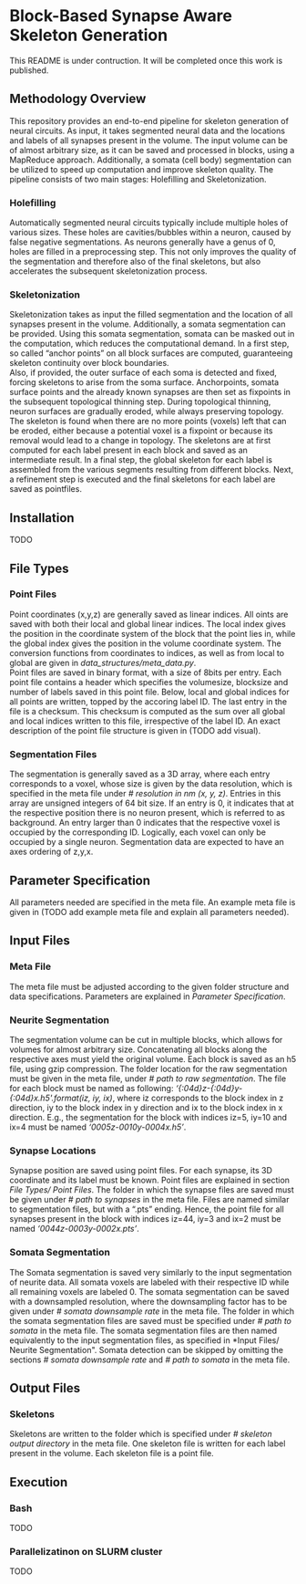 # Block-Based Synapse Aware Skeleton Generation
This README is under contruction. It will be completed once this work is published.
## Methodology Overview
This repository provides an end-to-end pipeline for skeleton generation of neural circuits. As input, it takes segmented neural data and the locations and labels of all synapses present in the volume. The input volume can be of almost arbitrary size, as it can be saved and processed in blocks, using a MapReduce approach. Additionally, a somata (cell body) segmentation can be utilized to speed up computation and improve skeleton quality.
The pipeline consists of two main stages: Holefilling and Skeletonization.
### Holefilling
Automatically segmented neural circuits typically include multiple holes of various sizes. These holes are cavities/bubbles within a neuron, caused by false negative segmentations. As neurons generally have a genus of 0, holes are filled in a preprocessing step. This not only improves the quality of the segmentation and therefore also of the final skeletons, but also accelerates the subsequent skeletonization process.
### Skeletonization
Skeletonization takes as input the filled segmentation and the location of all synapses present in the volume. Additionally, a somata segmentation can be provided. Using this somata segmentation, somata can be masked out in the computation, which reduces the computational demand.  In a first step, so called “anchor points” on all block surfaces are computed, guaranteeing skeleton continuity over block boundaries.   
Also, if provided, the outer surface of each soma is detected and fixed, forcing skeletons to arise from the soma surface.
Anchorpoints, somata surface points and the already known synapses are then set as fixpoints in the subsequent topological thinning step.  During topological thinning, neuron surfaces are gradually eroded, while always preserving topology.    The skeleton is found when there are no more points (voxels) left that can be eroded, either because a potential voxel is a fixpoint or because its removal would lead to a change in topology.  The skeletons are at first computed for each label present in each block and saved as an intermediate result. In a final step, the global skeleton for each label is assembled from the various segments resulting from different blocks. Next, a refinement step is executed and the final skeletons for each label are saved as pointfiles.
## Installation
TODO
## File Types
### Point Files
Point coordinates (x,y,z) are generally saved as linear indices. 
All oints are saved with both their local and global linear indices. The local index gives the position in the coordinate system of the block that the point lies in, while the global index gives the position in the volume coordinate system.
The conversion functions from coordinates to indices, as well as from local to global are given in *data_structures/meta_data.py*.   
Point files are saved in binary format, with a size of 8bits per entry.
Each point file contains a header which specifies the volumesize, blocksize and number of labels saved in this point file.
Below, local and global indices for all points are written, topped by the accoring label ID.
The last entry in the file is a checksum. This checksum is computed as the sum over all global and local indices written to this file, irrespective of the label ID.
An exact description of the point file structure is given in (TODO add visual).
### Segmentation Files
The segmentation is generally saved as a 3D array, where each entry corresponds to a voxel, whose size is given by the data resolution, which is specified in the meta file under *# resolution in nm (x, y, z)*. Entries in this array are unsigned integers of 64 bit size. If an entry is 0, it indicates that at the respective position there is no neuron present, which is referred to as background. An entry larger than 0 indicates that the respective voxel is occupied by the corresponding ID. Logically, each voxel can only be occupied by a single neuron. Segmentation data are expected to have an axes ordering of z,y,x.
## Parameter Specification
All parameters needed are specified in the meta file. An example meta file is given in (TODO add example meta file and explain all parameters needed).
## Input Files
### Meta File
The meta file must be adjusted according to the given folder structure and data specifications. Parameters are explained in *Parameter Specification*.
### Neurite Segmentation
The segmentation volume can be cut in multiple blocks, which allows for volumes for almost arbitrary size. Concatenating all blocks along the respective axes must yield the original volume. Each block is saved as an h5 file, using gzip compression. 
The folder location for the raw segmentation must be given in the meta file, under *# path to raw segmentation*.
The file for each block must be named as following:
*‘{:04d}z-{:04d}y-{:04d}x.h5'.format(iz, iy, ix)*, where iz corresponds to the block index in z direction, iy to the block index in y direction and ix to the block index in x direction.
E.g., the segmentation for the block with indices iz=5, iy=10 and ix=4 must be named *‘0005z-0010y-0004x.h5’*.
### Synapse Locations
Synapse position are saved using point files. For each synapse, its 3D coordinate and its label must be known. Point files are explained in section *File Types/ Point Files*.
The folder in which the synapse files are saved must be given under *# path to synapses* in the meta file.
Files are named similar to segmentation files, but with a “.pts” ending. Hence, the point file for all synapses present in the block with indices iz=44, iy=3 and ix=2 must be named *‘0044z-0003y-0002x.pts’*.
### Somata Segmentation
The Somata segmentation is saved very similarly to the input segmentation of neurite data. All somata voxels are labeled with their respective ID while all remaining voxels are labeled 0. The somata segmentation can be saved with a downsampled resolution, where the downsampling factor has to be given under *# somata downsample rate* in the meta file. The folder in which the somata segmentation files are saved must be specified under *# path to somata* in the meta file. The somata segmentation files are then named equivalently to the input segmentation files, as specified in *Input Files/ Neurite Segmentation". Somata detection can be skipped by omitting the sections *# somata downsample rate* and *# path to somata* in the meta file.
## Output Files
### Skeletons
Skeletons are written to the folder which is specified under *# skeleton output directory* in the meta file. One skeleton file is written for each label present in the volume. Each skeleton file is a point file.

## Execution
### Bash
TODO
### Parallelizatinon on SLURM cluster
TODO
